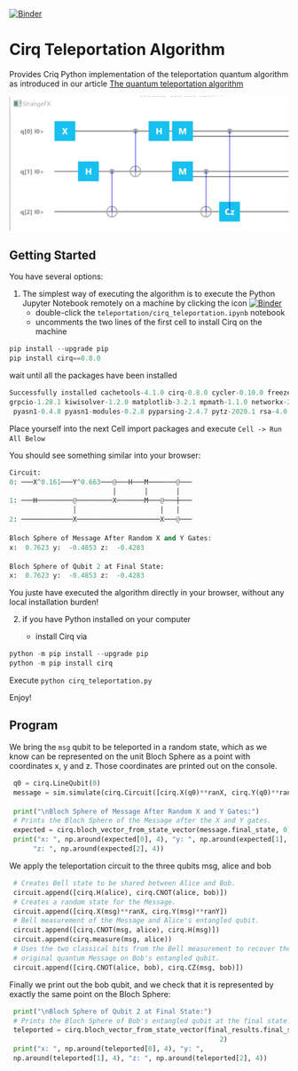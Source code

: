 [![Binder](https://mybinder.org/badge_logo.svg)](https://mybinder.org/v2/gh/cyrilondon/quantum-mechanics-python/master)

# Cirq Teleportation Algorithm

Provides Criq Python implementation of the teleportation quantum algorithm as introduced in our article [The quantum teleportation algorithm](https://einsteinrelativelyeasy.com/index.php/quantum-mechanics/163-the-quantum-teleportation-algorithm)

<img src="https://github.com/cyrilondon/quantum-mechanics-java/blob/master/teleportation/src/main/resources/teleportation1.png"/>

## Getting Started

You have several options:

 1. The simplest way of executing the algorithm is to execute the Python Jupyter Notebook remotely on a machine by clicking the icon [![Binder](https://mybinder.org/badge_logo.svg)](https://mybinder.org/v2/gh/cyrilondon/quantum-mechanics-python/master)
    - double-click the `teleportation/cirq_teleportation.ipynb` notebook
    - uncomments the two lines of the first cell to install Cirq on the machine
  
```python
pip install --upgrade pip
pip install cirq==0.8.0
```
  
   wait until all the packages have been installed
    
```python
Successfully installed cachetools-4.1.0 cirq-0.8.0 cycler-0.10.0 freezegun-0.3.15 google-api-core-1.17.0 google-auth-1.14.2 googleapis-common-protos-1.51.0 
grpcio-1.28.1 kiwisolver-1.2.0 matplotlib-3.2.1 mpmath-1.1.0 networkx-2.4 numpy-1.18.4 pandas-1.0.3 protobuf-3.8.0
 pyasn1-0.4.8 pyasn1-modules-0.2.8 pyparsing-2.4.7 pytz-2020.1 rsa-4.0 scipy-1.4.1 sortedcontainers-2.1.0 sympy-1.5.1 typing-extensions-3.7.4.2
```

Place yourself into the next Cell import packages and execute `Cell -> Run All Below`

You should see something similar into your browser:

```python
Circuit:
0: ───X^0.161───Y^0.663───@───H───M───────@───
                          │       │       │
1: ───H─────────@─────────X───────M───@───┼───
                │                     │   │
2: ─────────────X─────────────────────X───@───

Bloch Sphere of Message After Random X and Y Gates:
x:  0.7623 y:  -0.4853 z:  -0.4283

Bloch Sphere of Qubit 2 at Final State:
x:  0.7623 y:  -0.4853 z:  -0.4283
```

   You juste have executed the algorithm directly in your browser, without any local installation burden!
 
 2. if you have Python installed on your computer
 
     - install Cirq via 
    
```python   
python -m pip install --upgrade pip
python -m pip install cirq
```

Execute `python cirq_teleportation.py`

Enjoy!

## Program

We bring the `msg` qubit to be teleported in a random state, which as we know can be represented on the unit Bloch Sphere as a point with coordinates x, y and z.
Those coordinates are printed out on the console.

```python 
 q0 = cirq.LineQubit(0)
 message = sim.simulate(cirq.Circuit([cirq.X(q0)**ranX, cirq.Y(q0)**ranY]))

 print("\nBloch Sphere of Message After Random X and Y Gates:")
 # Prints the Bloch Sphere of the Message after the X and Y gates.
 expected = cirq.bloch_vector_from_state_vector(message.final_state, 0)
 print("x: ", np.around(expected[0], 4), "y: ", np.around(expected[1], 4),
      "z: ", np.around(expected[2], 4))
```

We apply the teleportation circuit to the three qubits msg, alice and bob

```python 
 # Creates Bell state to be shared between Alice and Bob.
 circuit.append([cirq.H(alice), cirq.CNOT(alice, bob)])
 # Creates a random state for the Message.
 circuit.append([cirq.X(msg)**ranX, cirq.Y(msg)**ranY])
 # Bell measurement of the Message and Alice's entangled qubit.
 circuit.append([cirq.CNOT(msg, alice), cirq.H(msg)])
 circuit.append(cirq.measure(msg, alice))
 # Uses the two classical bits from the Bell measurement to recover the
 # original quantum Message on Bob's entangled qubit.
 circuit.append([cirq.CNOT(alice, bob), cirq.CZ(msg, bob)])
```

Finally we print out the bob qubit, and we check that it is represented by exactly the same point on the Bloch Sphere:

```python 
 print("\nBloch Sphere of Qubit 2 at Final State:")
 # Prints the Bloch Sphere of Bob's entangled qubit at the final state.
 teleported = cirq.bloch_vector_from_state_vector(final_results.final_state,
                                                     2)
 print("x: ", np.around(teleported[0], 4), "y: ",
 np.around(teleported[1], 4), "z: ", np.around(teleported[2], 4))
```



